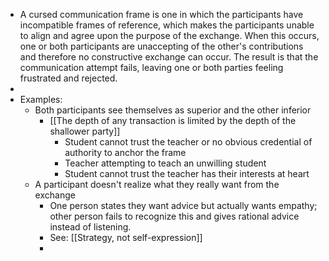 - A cursed communication frame is one in which the participants have incompatible frames of reference, which makes the participants unable to align and agree upon the purpose of the exchange. When this occurs, one or both participants are unaccepting of the other's contributions and therefore no constructive exchange can occur. The result is that the communication attempt fails, leaving one or both parties feeling frustrated and rejected.
-
- Examples:
	- Both participants see themselves as superior and the other inferior
		- [[The depth of any transaction is limited by the depth of the shallower party]]
			- Student cannot trust the teacher or no obvious credential of authority to anchor the frame
			- Teacher attempting to teach an unwilling student
			- Student cannot trust the teacher has their interests at heart
	- A participant doesn't realize what they really want from the exchange
		- One person states they want advice but actually wants empathy; other person fails to recognize this and gives rational advice instead of listening.
		- See: [[Strategy, not self-expression]]
		-